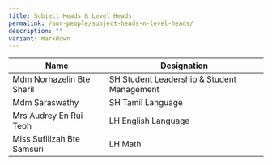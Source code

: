```yaml
---
title: Subject Heads & Level Heads
permalink: /our-people/subject-heads-n-level-heads/
description: ""
variant: markdown
---
```

| Name | Designation |
| -------- | -------- | 
| Mdm Norhazelin Bte Sharil     | SH Student Leadership & Student Management     |
| Mdm Saraswathy     | SH Tamil Language     | 
| Mrs Audrey En Rui Teoh     | LH English Language    |
| Miss Sufilizah Bte Samsuri    | LH Math     | 